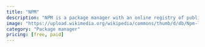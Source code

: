 ```yaml
---
title: "NPM"
description: "NPM is a package manager with an online registry of public and paid-for private packages which can be used to distribute and re-use code."
image: "https://upload.wikimedia.org/wikipedia/commons/thumb/d/db/Npm-logo.svg/540px-Npm-logo.svg.png"
category: "Package manager"
pricing: [free, paid]
---
```

